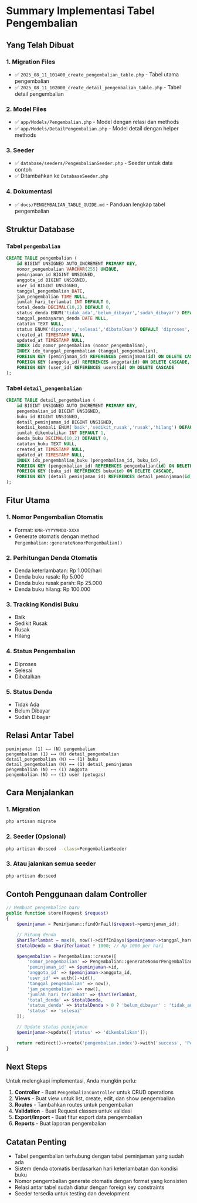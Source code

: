 # Summary Implementasi Tabel Pengembalian

## Yang Telah Dibuat

### 1. Migration Files

-   ✅ `2025_08_11_101400_create_pengembalian_table.php` - Tabel utama pengembalian
-   ✅ `2025_08_11_102000_create_detail_pengembalian_table.php` - Tabel detail pengembalian

### 2. Model Files

-   ✅ `app/Models/Pengembalian.php` - Model dengan relasi dan methods
-   ✅ `app/Models/DetailPengembalian.php` - Model detail dengan helper methods

### 3. Seeder

-   ✅ `database/seeders/PengembalianSeeder.php` - Seeder untuk data contoh
-   ✅ Ditambahkan ke `DatabaseSeeder.php`

### 4. Dokumentasi

-   ✅ `docs/PENGEMBALIAN_TABLE_GUIDE.md` - Panduan lengkap tabel pengembalian

## Struktur Database

### Tabel `pengembalian`

```sql
CREATE TABLE pengembalian (
    id BIGINT UNSIGNED AUTO_INCREMENT PRIMARY KEY,
    nomor_pengembalian VARCHAR(255) UNIQUE,
    peminjaman_id BIGINT UNSIGNED,
    anggota_id BIGINT UNSIGNED,
    user_id BIGINT UNSIGNED,
    tanggal_pengembalian DATE,
    jam_pengembalian TIME NULL,
    jumlah_hari_terlambat INT DEFAULT 0,
    total_denda DECIMAL(10,2) DEFAULT 0,
    status_denda ENUM('tidak_ada','belum_dibayar','sudah_dibayar') DEFAULT 'tidak_ada',
    tanggal_pembayaran_denda DATE NULL,
    catatan TEXT NULL,
    status ENUM('diproses','selesai','dibatalkan') DEFAULT 'diproses',
    created_at TIMESTAMP NULL,
    updated_at TIMESTAMP NULL,
    INDEX idx_nomor_pengembalian (nomor_pengembalian),
    INDEX idx_tanggal_pengembalian (tanggal_pengembalian),
    FOREIGN KEY (peminjaman_id) REFERENCES peminjaman(id) ON DELETE CASCADE,
    FOREIGN KEY (anggota_id) REFERENCES anggota(id) ON DELETE CASCADE,
    FOREIGN KEY (user_id) REFERENCES users(id) ON DELETE CASCADE
);
```

### Tabel `detail_pengembalian`

```sql
CREATE TABLE detail_pengembalian (
    id BIGINT UNSIGNED AUTO_INCREMENT PRIMARY KEY,
    pengembalian_id BIGINT UNSIGNED,
    buku_id BIGINT UNSIGNED,
    detail_peminjaman_id BIGINT UNSIGNED,
    kondisi_kembali ENUM('baik','sedikit_rusak','rusak','hilang') DEFAULT 'baik',
    jumlah_dikembalikan INT DEFAULT 1,
    denda_buku DECIMAL(10,2) DEFAULT 0,
    catatan_buku TEXT NULL,
    created_at TIMESTAMP NULL,
    updated_at TIMESTAMP NULL,
    INDEX idx_pengembalian_buku (pengembalian_id, buku_id),
    FOREIGN KEY (pengembalian_id) REFERENCES pengembalian(id) ON DELETE CASCADE,
    FOREIGN KEY (buku_id) REFERENCES buku(id) ON DELETE CASCADE,
    FOREIGN KEY (detail_peminjaman_id) REFERENCES detail_peminjaman(id) ON DELETE CASCADE
);
```

## Fitur Utama

### 1. Nomor Pengembalian Otomatis

-   Format: `KMB-YYYYMMDD-XXXX`
-   Generate otomatis dengan method `Pengembalian::generateNomorPengembalian()`

### 2. Perhitungan Denda Otomatis

-   Denda keterlambatan: Rp 1.000/hari
-   Denda buku rusak: Rp 5.000
-   Denda buku rusak parah: Rp 25.000
-   Denda buku hilang: Rp 100.000

### 3. Tracking Kondisi Buku

-   Baik
-   Sedikit Rusak
-   Rusak
-   Hilang

### 4. Status Pengembalian

-   Diproses
-   Selesai
-   Dibatalkan

### 5. Status Denda

-   Tidak Ada
-   Belum Dibayar
-   Sudah Dibayar

## Relasi Antar Tabel

```
peminjaman (1) ←→ (N) pengembalian
pengembalian (1) ←→ (N) detail_pengembalian
detail_pengembalian (N) ←→ (1) buku
detail_pengembalian (N) ←→ (1) detail_peminjaman
pengembalian (N) ←→ (1) anggota
pengembalian (N) ←→ (1) user (petugas)
```

## Cara Menjalankan

### 1. Migration

```bash
php artisan migrate
```

### 2. Seeder (Opsional)

```bash
php artisan db:seed --class=PengembalianSeeder
```

### 3. Atau jalankan semua seeder

```bash
php artisan db:seed
```

## Contoh Penggunaan dalam Controller

```php
// Membuat pengembalian baru
public function store(Request $request)
{
    $peminjaman = Peminjaman::findOrFail($request->peminjaman_id);

    // Hitung denda
    $hariTerlambat = max(0, now()->diffInDays($peminjaman->tanggal_harus_kembali, false));
    $totalDenda = $hariTerlambat * 1000; // Rp 1000 per hari

    $pengembalian = Pengembalian::create([
        'nomor_pengembalian' => Pengembalian::generateNomorPengembalian(),
        'peminjaman_id' => $peminjaman->id,
        'anggota_id' => $peminjaman->anggota_id,
        'user_id' => auth()->id(),
        'tanggal_pengembalian' => now(),
        'jam_pengembalian' => now(),
        'jumlah_hari_terlambat' => $hariTerlambat,
        'total_denda' => $totalDenda,
        'status_denda' => $totalDenda > 0 ? 'belum_dibayar' : 'tidak_ada',
        'status' => 'selesai'
    ]);

    // Update status peminjaman
    $peminjaman->update(['status' => 'dikembalikan']);

    return redirect()->route('pengembalian.index')->with('success', 'Pengembalian berhasil diproses');
}
```

## Next Steps

Untuk melengkapi implementasi, Anda mungkin perlu:

1. **Controller** - Buat `PengembalianController` untuk CRUD operations
2. **Views** - Buat view untuk list, create, edit, dan show pengembalian
3. **Routes** - Tambahkan routes untuk pengembalian
4. **Validation** - Buat Request classes untuk validasi
5. **Export/Import** - Buat fitur export data pengembalian
6. **Reports** - Buat laporan pengembalian

## Catatan Penting

-   Tabel pengembalian terhubung dengan tabel peminjaman yang sudah ada
-   Sistem denda otomatis berdasarkan hari keterlambatan dan kondisi buku
-   Nomor pengembalian generate otomatis dengan format yang konsisten
-   Relasi antar tabel sudah diatur dengan foreign key constraints
-   Seeder tersedia untuk testing dan development

